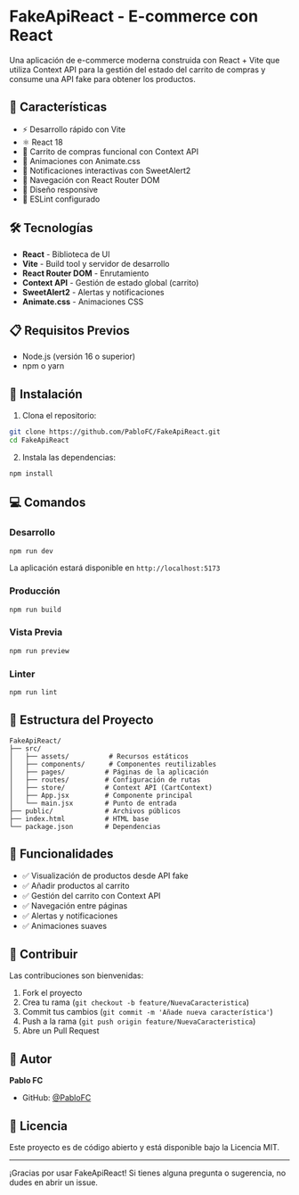 # FakeApiReact - E-commerce con React

Una aplicación de e-commerce moderna construida con React + Vite que utiliza Context API para la gestión del estado del carrito de compras y consume una API fake para obtener los productos.

## 🚀 Características

- ⚡️ Desarrollo rápido con Vite
- ⚛️ React 18
- 🛒 Carrito de compras funcional con Context API
- 🎨 Animaciones con Animate.css
- 🔔 Notificaciones interactivas con SweetAlert2
- 🧭 Navegación con React Router DOM
- 📱 Diseño responsive
- 🎯 ESLint configurado

## 🛠️ Tecnologías

- **React** - Biblioteca de UI
- **Vite** - Build tool y servidor de desarrollo
- **React Router DOM** - Enrutamiento
- **Context API** - Gestión de estado global (carrito)
- **SweetAlert2** - Alertas y notificaciones
- **Animate.css** - Animaciones CSS

## 📋 Requisitos Previos

- Node.js (versión 16 o superior)
- npm o yarn

## 🔧 Instalación

1. Clona el repositorio:

```bash
git clone https://github.com/PabloFC/FakeApiReact.git
cd FakeApiReact
```

2. Instala las dependencias:

```bash
npm install
```

## 💻 Comandos

### Desarrollo

```bash
npm run dev
```

La aplicación estará disponible en `http://localhost:5173`

### Producción

```bash
npm run build
```

### Vista Previa

```bash
npm run preview
```

### Linter

```bash
npm run lint
```

## 📁 Estructura del Proyecto

```
FakeApiReact/
├── src/
│   ├── assets/          # Recursos estáticos
│   ├── components/      # Componentes reutilizables
│   ├── pages/          # Páginas de la aplicación
│   ├── routes/         # Configuración de rutas
│   ├── store/          # Context API (CartContext)
│   ├── App.jsx         # Componente principal
│   └── main.jsx        # Punto de entrada
├── public/             # Archivos públicos
├── index.html          # HTML base
└── package.json        # Dependencias
```

## 🎯 Funcionalidades

- ✅ Visualización de productos desde API fake
- ✅ Añadir productos al carrito
- ✅ Gestión del carrito con Context API
- ✅ Navegación entre páginas
- ✅ Alertas y notificaciones
- ✅ Animaciones suaves

## 🤝 Contribuir

Las contribuciones son bienvenidas:

1. Fork el proyecto
2. Crea tu rama (`git checkout -b feature/NuevaCaracteristica`)
3. Commit tus cambios (`git commit -m 'Añade nueva característica'`)
4. Push a la rama (`git push origin feature/NuevaCaracteristica`)
5. Abre un Pull Request

## 👤 Autor

**Pablo FC**

- GitHub: [@PabloFC](https://github.com/PabloFC)

## 📝 Licencia

Este proyecto es de código abierto y está disponible bajo la Licencia MIT.

---

¡Gracias por usar FakeApiReact! Si tienes alguna pregunta o sugerencia, no dudes en abrir un issue.
